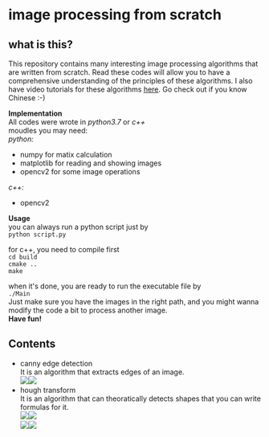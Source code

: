 # image processing from scratch

## what is this?
This repository contains many interesting image processing algorithms that are written from scratch. Read these codes will allow you to have a comprehensive understanding of the principles of these algorithms. I also have video tutorials for these algorithms [here](https://space.bilibili.com/14672002). Go check out if you know Chinese :-)  

<strong>Implementation</strong>  
All codes were wrote in _python3.7_ or _c++_  
moudles you may need:  
_python:_ 
- numpy for matix calculation  
- matplotlib for reading and showing images  
- opencv2 for some image operations  

_c++:_  
- opencv2  

<strong>Usage</strong>  
you can always run a python script just by  
    `python script.py`  

for c++, you need to compile first  
    `cd build`  
    `cmake ..`  
    `make`  

when it's done, you are ready to run the executable file by  
    `./Main`  
Just make sure you have the images in the right path, and you might wanna modify the code a bit to process another image.  
<strong>Have fun!</strong>  

## Contents
* canny edge detection  
It is an algorithm that extracts edges of an image.  
![](https://github.com/o0o0o0o0o0o0o/image-processing-from-scratch/tree/master/results/canny%20edge%20detection/lena.png)![](https://github.com/o0o0o0o0o0o0o/image-processing-from-scratch/tree/master/results/canny%20edge%20detection/lena.jpg)  
* hough transform  
It is an algorithm that can theoratically detects shapes that you can write formulas for it.  
![](https://github.com/o0o0o0o0o0o0o/image-processing-from-scratch/tree/master/results/hough%20transform/Line/02.jpeg)![](https://github.com/o0o0o0o0o0o0o/image-processing-from-scratch/tree/master/results/hough%20transform/Line/2.jpg)  
![](https://github.com/o0o0o0o0o0o0o/image-processing-from-scratch/tree/master/results/hough%20transform/Circle/2.jpeg)![](https://github.com/o0o0o0o0o0o0o/image-processing-from-scratch/tree/master/results/hough%20transform/Circle/twitter.jpg)  

